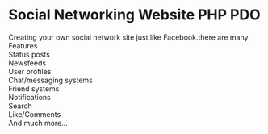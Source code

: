 # Social Networking Website PHP PDO
Creating your own social network site just like Facebook.there are many Features <br/>
Status posts<br/>
Newsfeeds<br/>
User profiles<br/>
Chat/messaging systems<br/>
Friend systems<br/>
Notifications<br/>
Search<br/>
Like/Comments<br/>
And much more...
